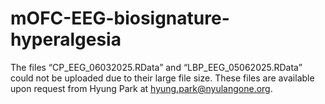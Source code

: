 # mOFC-EEG-biosignature-hyperalgesia
The files “CP_EEG_06032025.RData” and “LBP_EEG_05062025.RData” could not be uploaded due to their large file size. These files are available upon request from Hyung Park at hyung.park@nyulangone.org.
